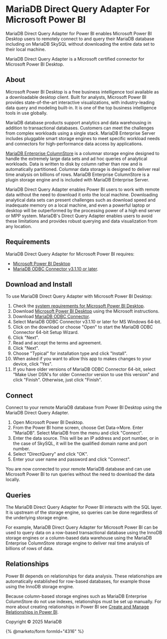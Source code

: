 # MariaDB Direct Query Adapter For Microsoft Power BI

MariaDB Direct Query Adapter for Power BI enables Microsoft Power BI Desktop users to remotely connect to and query their MariaDB database including on MariaDB SkySQL without downloading the entire data set to their local machine.

MariaDB Direct Query Adapter is a Microsoft certified connector for Microsoft Power BI Desktop.

## About

Microsoft Power BI Desktop is a free business intelligence tool available as a downloadable desktop client. Built for analysts, Microsoft Power BI provides state-of-the-art interactive visualizations, with industry-leading data query and modeling built-in. It is one of the top business intelligence tools in use globally.

MariaDB database products support analytics and data warehousing in addition to transactional databases. Customers can meet the challenges from complex workloads using a single stack. MariaDB Enterprise Server includes pluggable smart storage engines to meet specific workload needs and connectors for high-performance data access by applications.

[MariaDB Enterprise ColumnStore](https://app.gitbook.com/s/aEnK0ZXmUbJzqQrTjFyb/columnstore/) is a columnar storage engine designed to handle the extremely large data sets and ad hoc queries of analytical workloads. Data is written to disk by column rather than row and is automatically partitioned. Columnar data storage is designed to deliver real time analysis on billions of rows. MariaDB Enterprise ColumnStore is a plugin storage engine and is included with MariaDB Enterprise Server.

MariaDB Direct Query Adapter enables Power BI users to work with remote data without the need to download it onto the local machine. Downloading analytical data sets can present challenges such as download speed and inadequate memory on a local machine, and even a powerful laptop or desktop will be outperformed by the processing power of a high end server or MPP system. MariaDB's Direct Query Adapter enables users to avoid these limitations and provides robust querying and data visualization from any location.

## Requirements

MariaDB Direct Query Adapter for Microsoft Power BI requires:

* [Microsoft Power BI Desktop](https://www.microsoft.com/en-us/download/details.aspx?id=58494)
* [MariaDB ODBC Connector v3.1.10 or later](https://mariadb.com/downloads/connectors/connectors-data-access/odbc-connector).

## Download and Install

To use MariaDB Direct Query Adapter with Microsoft Power BI Desktop:

1. Check the [system requirements for Microsoft Power BI Desktop](https://www.microsoft.com/en-us/download/details.aspx?id=58494).
2. Download [Microsoft Power BI Desktop](https://www.microsoft.com/en-us/download/details.aspx?id=58494) using the Microsoft instructions.
3. Download [MariaDB ODBC Connector](https://mariadb.com/downloads/connectors/connectors-data-access/odbc-connector).
4. Select MariaDB ODBC Connector v3.1.10 or later for MS Windows 64-bit.
5. Click on the download or choose "Open" to start the MariaDB ODBC Connector 64-bit Setup Wizard.
6. Click "Next".
7. Read and accept the terms and agreement.
8. Click "Next".
9. Choose "Typical" for installation type and click "Install".
10. When asked if you want to allow this app to makes changes to your device, click "Yes".
11. If you have older versions of MariaDB ODBC Connector 64-bit, select "Make User DSN's for older Connector version to use this version" and click "Finish". Otherwise, just click "Finish".

## Connect

Connect to your remote MariaDB database from Power BI Desktop using the MariaDB Direct Query Adapter.

1. Open Microsoft Power BI Desktop.
2. From the Power BI home screen, choose Get Data->More. Enter "MariaDB". Select MariaDB from the menu and click "Connect".
3. Enter the data source. This will be an IP address and port number, or in the case of SkySQL, it will be the qualified domain name and port number.
4. Select "DirectQuery" and click "OK".
5. Enter your user name and password and click "Connect".

You are now connected to your remote MariaDB database and can use Microsoft Power BI to run queries without the need to download the data locally.

## Queries

The MariaDB Direct Query Adapter for Power BI interacts with the SQL layer. It is upstream of the storage engine, so queries can be done regardless of the underlying storage engine.

For example, MariaDB Direct Query Adapter for Microsoft Power BI can be used to query data on a row-based transactional database using the InnoDB storage engines or a column-based data warehouse using the MariaDB Enterprise ColumnStore storage engine to deliver real time analysis of billions of rows of data.

## Relationships

Power BI depends on relationships for data analysis. These relationships are automatically established for row-based databases, for example those using the InnoDB storage engine.

Because column-based storage engines such as MariaDB Enterprise ColumnStore do not use indexes, relationships must be set up manually. For more about creating relationships in Power BI see [Create and Manage Relationships in Power BI](https://docs.microsoft.com/en-us/power-bi/transform-model/desktop-create-and-manage-relationships).

Copyright © 2025 MariaDB

{% @marketo/form formId="4316" %}

